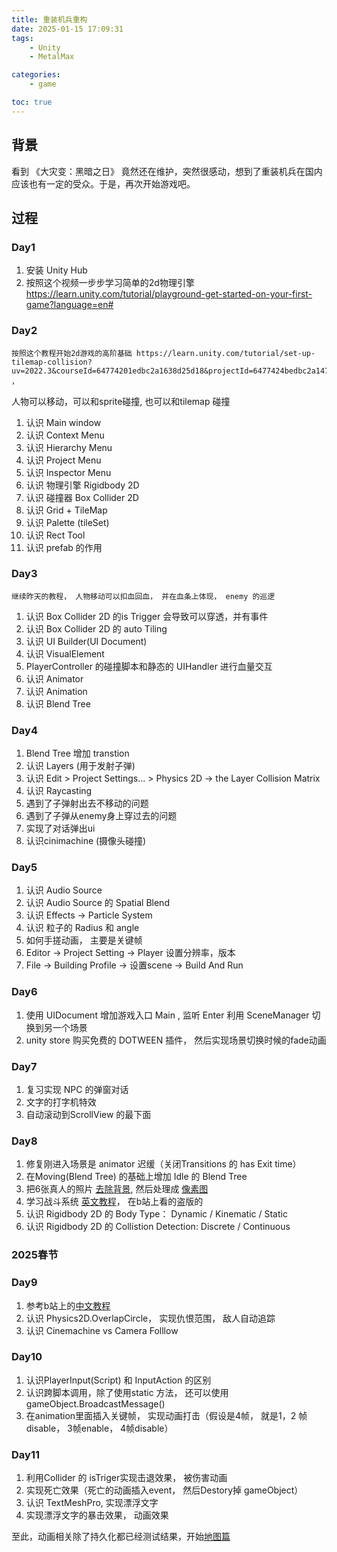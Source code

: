 ```yaml
---
title: 重装机兵重构
date: 2025-01-15 17:09:31
tags:
    - Unity
    - MetalMax

categories: 
    - game 

toc: true
---
```



## 背景

看到 《大灾变：黑暗之日》 竟然还在维护，突然很感动，想到了重装机兵在国内应该也有一定的受众。于是，再次开始游戏吧。


## 过程

### Day1 

1. 安装 Unity Hub
2. 按照这个视频一步步学习简单的2d物理引擎 https://learn.unity.com/tutorial/playground-get-started-on-your-first-game?language=en#


### Day2

    按照这个教程开始2d游戏的高阶基础 https://learn.unity.com/tutorial/set-up-tilemap-collision?uv=2022.3&courseId=64774201edbc2a1638d25d18&projectId=6477424bedbc2a1473e5fce4# ，
人物可以移动，可以和sprite碰撞, 也可以和tilemap 碰撞


1. 认识 Main window
1. 认识 Context Menu
1. 认识 Hierarchy Menu
2. 认识 Project Menu
2. 认识 Inspector Menu
3. 认识 物理引擎 Rigidbody 2D
4. 认识 碰撞器 Box Collider 2D
5. 认识 Grid + TileMap
7. 认识 Palette (tileSet)
8. 认识 Rect Tool
9. 认识 prefab 的作用

### Day3

    继续昨天的教程， 人物移动可以扣血回血， 并在血条上体现， enemy 的巡逻

    
1. 认识 Box Collider 2D 的is Trigger 会导致可以穿透，并有事件
2. 认识 Box Collider 2D 的 auto Tiling
3. 认识 UI Builder(UI Document)
4. 认识 VisualElement
5. PlayerController 的碰撞脚本和静态的 UIHandler 进行血量交互
6. 认识 Animator
7. 认识 Animation 
8. 认识 Blend Tree


### Day4

1. Blend Tree 增加 transtion
2. 认识 Layers (用于发射子弹)
3. 认识 Edit > Project Settings… > Physics 2D -> the Layer Collision Matrix
4. 认识 Raycasting 
5. 遇到了子弹射出去不移动的问题
6. 遇到了子弹从enemy身上穿过去的问题
7. 实现了对话弹出ui
8. 认识cinimachine (摄像头碰撞)


### Day5

1. 认识 Audio Source
2. 认识 Audio Source 的 Spatial Blend
3. 认识 Effects -> Particle System
4. 认识 粒子的 Radius 和 angle
5. 如何手搓动画， 主要是关键帧
6. Editor -> Project Setting -> Player 设置分辨率，版本
7. File -> Building Profile -> 设置scene -> Build And Run



### Day6

1. 使用 UIDocument 增加游戏入口 Main , 监听 Enter 利用 SceneManager 切换到另一个场景
2. unity store 购买免费的 DOTWEEN 插件， 然后实现场景切换时候的fade动画 


### Day7

1. 复习实现 NPC 的弹窗对话
2. 文字的打字机特效
3. 自动滚动到ScrollView 的最下面



### Day8

1. 修复刚进入场景是 animator 迟缓（关闭Transitions 的 has Exit time）
2. 在Moving(Blend Tree) 的基础上增加 Idle 的 Blend Tree
3. 把6张真人的照片 [去除背景](https://www.remove.bg/zh/upload), 然后处理成 [像素图](https://giventofly.github.io/pixelit/)
4. 学习战斗系统 [英文教程](https://www.gamedev.tv/courses/unity-2d-rpg-combat)， 在b站上看的盗版的
5. 认识 Rigidbody 2D 的 Body Type： Dynamic / Kinematic / Static
6. 认识 Rigidbody 2D 的 Collistion Detection: Discrete / Continuous


### 2025春节

### Day9
1. 参考b站上的[中文教程](https://www.bilibili.com/video/BV1Xj411r7Mm/?spm_id_from=333.1391.0.0&vd_source=01c6ea83d355cf40740aaf091b3df38d)
2. 认识 Physics2D.OverlapCircle， 实现仇恨范围， 敌人自动追踪
3. 认识 Cinemachine vs Camera Folllow


### Day10
1. 认识PlayerInput(Script) 和 InputAction 的区别
2. 认识跨脚本调用，除了使用static 方法， 还可以使用 gameObject.BroadcastMessage()
3. 在animation里面插入关键帧， 实现动画打击（假设是4帧， 就是1，2 帧 disable， 3帧enable， 4帧disable）


### Day11

1. 利用Collider 的 isTriger实现击退效果， 被伤害动画
2. 实现死亡效果（死亡的动画插入event， 然后Destory掉 gameObject）
3. 认识 TextMeshPro, 实现漂浮文字
4. 实现漂浮文字的暴击效果， 动画效果


至此，动画相关除了持久化都已经测试结果，开始[地图篇](/2025/02/08/重装机兵重构2-地图篇/)